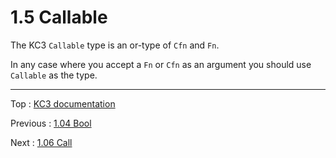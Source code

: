 # 1.5 Callable

The KC3 `Callable` type is an or-type of `Cfn` and `Fn`.

In any case where you accept a `Fn` or `Cfn` as an argument
you should use `Callable` as the type.

---

Top : [KC3 documentation](/doc/)

Previous : [1.04 Bool](1.04_Bool)

Next : [1.06 Call](1.06_Call)
